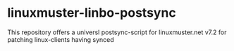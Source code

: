 # linuxmuster-linbo-postsync
This repository offers a universl postsync-script for linuxmuster.net v7.2 for patching linux-clients having synced
